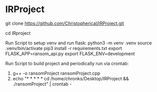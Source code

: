 # IRProject

git clone https://github.com/Christopherical/IRProject.git

cd IRproject

Run Script to setup venv and run flask:
python3 -m venv .venv
source .venv/bin/activate
pip3 install -r requirements.txt
export FLASK_APP=ransom_api.py
export FLASK_ENV=development

Run Script to build project and periodically run via crontab: 

1. g++ -o ransomProject ransomProject.cpp 
2. echo "* * * * * cd /home/chronks/Desktop/IRProject && ./ransomProject" | crontab -